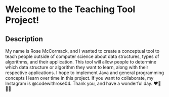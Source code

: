 # Welcome to the Teaching Tool Project!

## Description

My name is Rose McCormack, and I wanted to create a conceptual tool to teach people outside
of computer science about data structures, types of algorithms, and their application. This
tool will allow people to determine which data structure or algorithm they want to learn, 
along with their respective applications. I hope to implement Java and general programming
concepts I learn over time in this project. If you want to collaborate, my Instagram is 
@codewithrose04. Thank you, and have a wonderful day. :heart::rainbow::transgender_flag:
